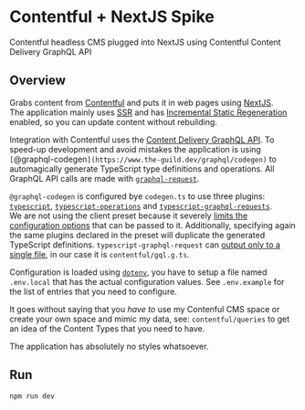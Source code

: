 # Contentful + NextJS Spike

Contentful headless CMS plugged into NextJS using Contentful Content Delivery GraphQL API

## Overview

Grabs content from [Contentful](https://www.contentful.com/) and puts it in web pages using [NextJS](https://nextjs.org/).  
The application mainly uses [SSR](https://nextjs.org/docs/basic-features/data-fetching/get-server-side-props) and has [Incremental Static Regeneration](https://nextjs.org/docs/basic-features/data-fetching/incremental-static-regeneration) enabled, so you can update content without rebuilding.

Integration with Contentful uses the [Content Delivery GraphQL API](https://www.contentful.com/developers/docs/references/graphql/). To speed-up development and avoid mistakes the application is using `[`@graphql-codegen`](https://www.the-guild.dev/graphql/codegen)` to automagically generate TypeScript type definitions and operations. All GraphQL API calls are made with [`graphql-request`](https://github.com/prisma-labs/graphql-request).

`@graphql-codegen` is configured bye `codegen.ts` to use three plugins: [`typescript`](https://www.the-guild.dev/graphql/codegen/plugins/typescript/typescript), [`typescript-operations`](https://www.the-guild.dev/graphql/codegen/plugins/typescript/typescript-operations) and [`typescript-graphql-requests`](https://www.the-guild.dev/graphql/codegen/plugins/typescript/typescript-graphql-request).  
We are not using the client preset because it severely [limits the configuration options](https://github.com/dotansimha/graphql-code-generator/blob/d00c9867d3a568ccae099237400851281d05cff6/packages/presets/client/src/index.ts#L72) that can be passed to it. Additionally, specifying again the same plugins declared in the preset will duplicate the generated TypeScript definitions. `typescript-graphql-request` can [output only to a single file](https://github.com/dotansimha/graphql-code-generator/blob/d00c9867d3a568ccae099237400851281d05cff6/packages/plugins/typescript/graphql-request/src/index.ts#L45), in our case it is `contentful/gql.g.ts`.

Configuration is loaded using [`dotenv`](https://github.com/motdotla/dotenv), you have to setup a file named `.env.local` that has the actual configuration values. See `.env.example` for the list of entries that you need to configure.

It goes without saying that you _have to_ use my Contenful CMS space or create your own space and mimic my data, see: `contentful/queries` to get an idea of the Content Types that you need to have.

The application has absolutely no styles whatsoever.

## Run

`npm run dev`
